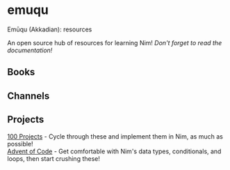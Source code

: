 # emuqu
Emūqu (Akkadian): resources

An open source hub of resources for learning Nim!
_Don't forget to read the documentation!_

## Books

## Channels

## Projects
[100 Projects](https://www.100projects.dev/) - Cycle through these and implement them in Nim, as much as possible!  
[Advent of Code](https://adventofcode.com/) - Get comfortable with Nim's data types, conditionals, and loops, then start crushing these!
